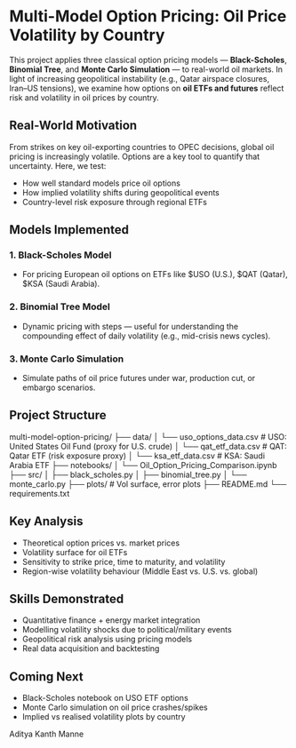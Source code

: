 # Multi-Model Option Pricing: Oil Price Volatility by Country

This project applies three classical option pricing models — **Black-Scholes**, **Binomial Tree**, and **Monte Carlo Simulation** — to real-world oil markets. In light of increasing geopolitical instability (e.g., Qatar airspace closures, Iran–US tensions), we examine how options on **oil ETFs and futures** reflect risk and volatility in oil prices by country.

## Real-World Motivation
From strikes on key oil-exporting countries to OPEC decisions, global oil pricing is increasingly volatile. Options are a key tool to quantify that uncertainty. Here, we test:
- How well standard models price oil options
- How implied volatility shifts during geopolitical events
- Country-level risk exposure through regional ETFs

## Models Implemented
### 1. **Black-Scholes Model**
- For pricing European oil options on ETFs like $USO (U.S.), $QAT (Qatar), $KSA (Saudi Arabia).

### 2. **Binomial Tree Model**
- Dynamic pricing with steps — useful for understanding the compounding effect of daily volatility (e.g., mid-crisis news cycles).

### 3. **Monte Carlo Simulation**
- Simulate paths of oil price futures under war, production cut, or embargo scenarios.


## Project Structure

multi-model-option-pricing/
├── data/
│   └── uso_options_data.csv         # USO: United States Oil Fund (proxy for U.S. crude)
│   └── qat_etf_data.csv             # QAT: Qatar ETF (risk exposure proxy)
│   └── ksa_etf_data.csv             # KSA: Saudi Arabia ETF
├── notebooks/
│   └── Oil_Option_Pricing_Comparison.ipynb
├── src/
│   ├── black_scholes.py
│   ├── binomial_tree.py
│   └── monte_carlo.py
├── plots/                           # Vol surface, error plots
├── README.md
└── requirements.txt




## Key Analysis
- Theoretical option prices vs. market prices
- Volatility surface for oil ETFs
- Sensitivity to strike price, time to maturity, and volatility
- Region-wise volatility behaviour (Middle East vs. U.S. vs. global)



## Skills Demonstrated
- Quantitative finance + energy market integration
- Modelling volatility shocks due to political/military events
- Geopolitical risk analysis using pricing models
- Real data acquisition and backtesting


## Coming Next
- Black-Scholes notebook on USO ETF options
- Monte Carlo simulation on oil price crashes/spikes
- Implied vs realised volatility plots by country




Aditya Kanth Manne
